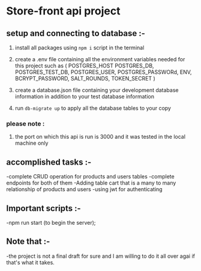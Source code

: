 # Store-front api project 


## setup and connecting to database :-
1. install all packages using `npm i` script in the terminal
2. create a .env file containing all the environment variables needed for this project such as (
    POSTGRES_HOST 
POSTGRES_DB,
POSTGRES_TEST_DB,
POSTGRES_USER,
POSTGRES_PASSWORd,
ENV,
BCRYPT_PASSWORD,
SALT_ROUNDS,
TOKEN_SECRET
)

3. create a database.json file containing your development database information in addition to your test database information

4. run `db-migrate up` to apply all the database tables to your copy

### please note :
1. the port on which this api is run is 3000 and it was tested in the local machine only

## accomplished tasks :-
-complete CRUD operation for products and users tables
-complete endpoints for both of them
-Adding table cart that is a many to many relationship of products and users
-using jwt for authenticating

## Important scripts :- 
-npm run start (to begin the server);


## Note that :- 
-the project is not a final draft for sure and I am willing to do it all over agai if that's what it takes.